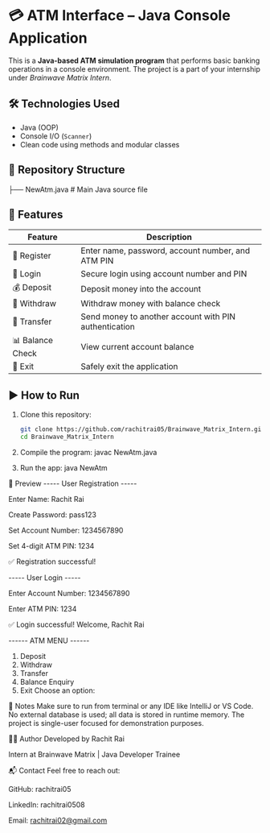 # 💳 ATM Interface – Java Console Application

This is a **Java-based ATM simulation program** that performs basic banking operations in a console environment. The project is a part of your internship under *Brainwave Matrix Intern*.

## 🛠 Technologies Used
- Java (OOP)
- Console I/O (`Scanner`)
- Clean code using methods and modular classes

## 📁 Repository Structure
├── NewAtm.java # Main Java source file

## 🔐 Features

| Feature         | Description                                      |
|-----------------|--------------------------------------------------|
| 👤 Register     | Enter name, password, account number, and ATM PIN |
| 🔐 Login        | Secure login using account number and PIN        |
| 💰 Deposit      | Deposit money into the account                   |
| 💸 Withdraw     | Withdraw money with balance check                |
| 🔁 Transfer     | Send money to another account with PIN authentication      |
| 📊 Balance Check| View current account balance                     |
| 🚪 Exit         | Safely exit the application                      |


## ▶️ How to Run

1. Clone this repository:
   ```bash
   git clone https://github.com/rachitrai05/Brainwave_Matrix_Intern.git
   cd Brainwave_Matrix_Intern

2. Compile the program:
   javac NewAtm.java
   
3. Run the app:
   java NewAtm

📸 Preview
----- User Registration -----

Enter Name: Rachit Rai

Create Password: pass123

Set Account Number: 1234567890

Set 4-digit ATM PIN: 1234

✅ Registration successful!

----- User Login -----

Enter Account Number: 1234567890

Enter ATM PIN: 1234

✅ Login successful! Welcome, Rachit Rai

------ ATM MENU ------
1. Deposit
2. Withdraw
3. Transfer
4. Balance Enquiry
5. Exit
Choose an option:


📌 Notes
Make sure to run from terminal or any IDE like IntelliJ or VS Code.
No external database is used; all data is stored in runtime memory.
The project is single-user focused for demonstration purposes.

🙋‍♂️ Author
Developed by Rachit Rai

Intern at Brainwave Matrix | Java Developer Trainee

📬 Contact
Feel free to reach out:

GitHub: rachitrai05

LinkedIn: rachitrai0508

Email: rachitrai02@gmail.com
